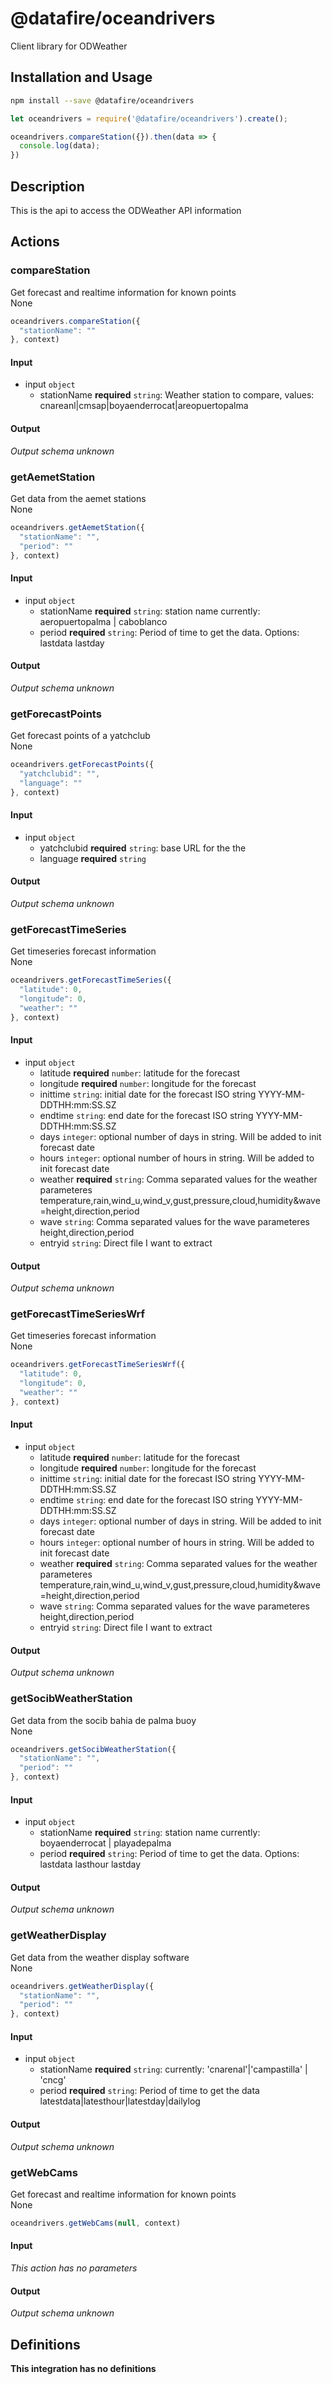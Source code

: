 # @datafire/oceandrivers

Client library for ODWeather

## Installation and Usage
```bash
npm install --save @datafire/oceandrivers
```
```js
let oceandrivers = require('@datafire/oceandrivers').create();

oceandrivers.compareStation({}).then(data => {
  console.log(data);
})
```

## Description

This is the api to access the ODWeather API information

## Actions

### compareStation
Get forecast and realtime information for known points<br/>None


```js
oceandrivers.compareStation({
  "stationName": ""
}, context)
```

#### Input
* input `object`
  * stationName **required** `string`: Weather station to compare, values: cnareanl|cmsap|boyaenderrocat|areopuertopalma

#### Output
*Output schema unknown*

### getAemetStation
Get data from the aemet stations<br/>None


```js
oceandrivers.getAemetStation({
  "stationName": "",
  "period": ""
}, context)
```

#### Input
* input `object`
  * stationName **required** `string`: station name currently: aeropuertopalma | caboblanco 
  * period **required** `string`: Period of time to get the data. Options: lastdata lastday

#### Output
*Output schema unknown*

### getForecastPoints
Get forecast points of a yatchclub<br/>None


```js
oceandrivers.getForecastPoints({
  "yatchclubid": "",
  "language": ""
}, context)
```

#### Input
* input `object`
  * yatchclubid **required** `string`: base URL for the the
  * language **required** `string`

#### Output
*Output schema unknown*

### getForecastTimeSeries
Get timeseries forecast information<br/>None


```js
oceandrivers.getForecastTimeSeries({
  "latitude": 0,
  "longitude": 0,
  "weather": ""
}, context)
```

#### Input
* input `object`
  * latitude **required** `number`: latitude for the forecast
  * longitude **required** `number`: longitude for the forecast
  * inittime `string`: initial date for the forecast ISO string YYYY-MM-DDTHH:mm:SS.SZ
  * endtime `string`: end date for the forecast ISO string YYYY-MM-DDTHH:mm:SS.SZ
  * days `integer`: optional number of days in string. Will be added to init forecast date
  * hours `integer`: optional number of hours in string. Will be added to init forecast date
  * weather **required** `string`:  Comma separated values for the weather parameteres temperature,rain,wind_u,wind_v,gust,pressure,cloud,humidity&wave=height,direction,period
  * wave `string`:  Comma separated values for the wave parameteres height,direction,period
  * entryid `string`: Direct file I want to extract

#### Output
*Output schema unknown*

### getForecastTimeSeriesWrf
Get timeseries forecast information<br/>None


```js
oceandrivers.getForecastTimeSeriesWrf({
  "latitude": 0,
  "longitude": 0,
  "weather": ""
}, context)
```

#### Input
* input `object`
  * latitude **required** `number`: latitude for the forecast
  * longitude **required** `number`: longitude for the forecast
  * inittime `string`: initial date for the forecast ISO string YYYY-MM-DDTHH:mm:SS.SZ
  * endtime `string`: end date for the forecast ISO string YYYY-MM-DDTHH:mm:SS.SZ
  * days `integer`: optional number of days in string. Will be added to init forecast date
  * hours `integer`: optional number of hours in string. Will be added to init forecast date
  * weather **required** `string`:  Comma separated values for the weather parameteres temperature,rain,wind_u,wind_v,gust,pressure,cloud,humidity&wave=height,direction,period
  * wave `string`:  Comma separated values for the wave parameteres height,direction,period
  * entryid `string`: Direct file I want to extract

#### Output
*Output schema unknown*

### getSocibWeatherStation
Get data from the socib bahia de palma buoy<br/>None


```js
oceandrivers.getSocibWeatherStation({
  "stationName": "",
  "period": ""
}, context)
```

#### Input
* input `object`
  * stationName **required** `string`: station name currently: boyaenderrocat | playadepalma
  * period **required** `string`: Period of time to get the data. Options: lastdata lasthour lastday

#### Output
*Output schema unknown*

### getWeatherDisplay
Get data from the weather display software<br/>None


```js
oceandrivers.getWeatherDisplay({
  "stationName": "",
  "period": ""
}, context)
```

#### Input
* input `object`
  * stationName **required** `string`: currently: 'cnarenal'|'campastilla' | 'cncg'
  * period **required** `string`: Period of time to get the data latestdata|latesthour|latestday|dailylog

#### Output
*Output schema unknown*

### getWebCams
Get forecast and realtime information for known points<br/>None


```js
oceandrivers.getWebCams(null, context)
```

#### Input
*This action has no parameters*

#### Output
*Output schema unknown*



## Definitions

**This integration has no definitions**
